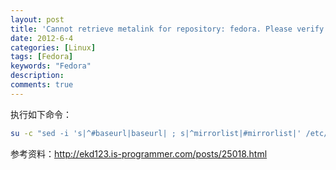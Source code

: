 ```yaml
---
layout: post
title: 'Cannot retrieve metalink for repository: fedora. Please verify its path and try again 解决方法'
date: 2012-6-4
categories: [Linux]
tags: [Fedora]
keywords: "Fedora"
description: 
comments: true
---
```

执行如下命令：

``` bash
su -c "sed -i 's|^#baseurl|baseurl| ; s|^mirrorlist|#mirrorlist|' /etc/yum.repos.d/*"
```

参考资料：<http://ekd123.is-programmer.com/posts/25018.html>

